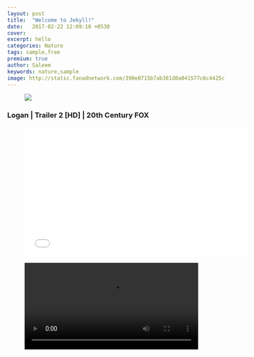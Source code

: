 ```yaml
---
layout: post
title:  "Welcome to Jekyll!"
date:   2017-02-22 12:09:10 +0530
cover: 
excerpt: hello
categories: Nature
tags: sample,free
premium: true
author: Saleem
keywords: nature,sample
image: http://static.fanadnetwork.com/390e0715b7ab381d8a041577c6c4425c.jpg
---
```

<div class="medium-editor-element medium-editor-insert-plugin">
<div class="gf img standard" markdown="0"><figure markdown="0"><img src="https://media1.giphy.com/media/g6zRNvkTAhJoA/giphy-downsized-large.gif" markdown="0"></figure></div><h3 markdown="0"><b markdown="0">Logan | Trailer 2 [HD] | 20th Century FOX</b></h3><div class="yt embed standard" markdown="0"><figure markdown="0"><iframe width="515" height="300" src="//www.youtube.com/embed/RH3OxVFvTeg" frameborder="0" allowfullscreen="" markdown="0"></iframe></figure></div><div class="video standard" markdown="0"><figure contenteditable="false" markdown="0"><video width="400" controls="" markdown="0"><source src="http://static.lvh.me/b60c11d1b0f58f9d959327373551fc1b.webm" markdown="0"></source></video></figure></div>

</div>
